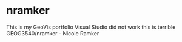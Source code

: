 # nramker
This is my GeoVis portfolio 
Visual Studio did not work 
this is terrible 
GEOG3540/nramker - Nicole Ramker

